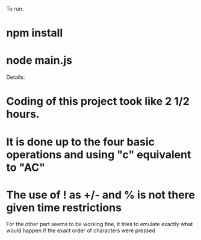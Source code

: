 To run: 
# npm install
# node main.js

Details: 
# Coding of this project took like 2 1/2 hours. 
# It is done up to the four basic operations and using "c" equivalent to "AC"
# The use of ! as +/- and % is not there given time restrictions

For the other part seems to be working fine, it tries to emulate exactly what would happen if the exact order of characters were pressed
